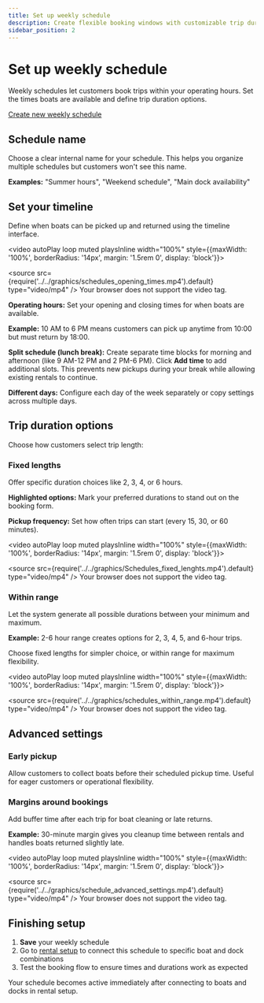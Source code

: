 ```yaml
---
title: Set up weekly schedule
description: Create flexible booking windows with customizable trip durations
sidebar_position: 2
---
```


# Set up weekly schedule

Weekly schedules let customers book trips within your operating hours. Set the times boats are available and define trip duration options.

<div class="button-container">
  <a href="https://dashboard.letsbook.app/schedules/week/add" class="button button--primary" target="_blank" rel="noopener noreferrer">Create new weekly schedule</a>
</div>

## Schedule name

Choose a clear internal name for your schedule. This helps you organize multiple schedules but customers won't see this name.

**Examples:** "Summer hours", "Weekend schedule", "Main dock availability"

## Set your timeline

Define when boats can be picked up and returned using the timeline interface.

<video autoPlay loop muted playsInline width="100%" style={{maxWidth: '100%', borderRadius: '14px', margin: '1.5rem 0', display: 'block'}}>

  <source src={require('../../graphics/schedules_opening_times.mp4').default} type="video/mp4" />
  Your browser does not support the video tag.
</video>

**Operating hours:** Set your opening and closing times for when boats are available.

**Example:** 10 AM to 6 PM means customers can pick up anytime from 10:00 but must return by 18:00.

**Split schedule (lunch break):** Create separate time blocks for morning and afternoon (like 9 AM-12 PM and 2 PM-6 PM). Click **Add time** to add additional slots. This prevents new pickups during your break while allowing existing rentals to continue.

**Different days:** Configure each day of the week separately or copy settings across multiple days.

## Trip duration options

Choose how customers select trip length:

### Fixed lengths

Offer specific duration choices like 2, 3, 4, or 6 hours.

**Highlighted options:** Mark your preferred durations to stand out on the booking form.

**Pickup frequency:** Set how often trips can start (every 15, 30, or 60 minutes).

<video autoPlay loop muted playsInline width="100%" style={{maxWidth: '100%', borderRadius: '14px', margin: '1.5rem 0', display: 'block'}}>

  <source src={require('../../graphics/Schedules_fixed_lenghts.mp4').default} type="video/mp4" />
  Your browser does not support the video tag.
</video>

### Within range

Let the system generate all possible durations between your minimum and maximum.

**Example:** 2-6 hour range creates options for 2, 3, 4, 5, and 6-hour trips.

Choose fixed lengths for simpler choice, or within range for maximum flexibility.

<video autoPlay loop muted playsInline width="100%" style={{maxWidth: '100%', borderRadius: '14px', margin: '1.5rem 0', display: 'block'}}>

  <source src={require('../../graphics/schedules_within_range.mp4').default} type="video/mp4" />
  Your browser does not support the video tag.
</video>

## Advanced settings

### Early pickup

Allow customers to collect boats before their scheduled pickup time. Useful for eager customers or operational flexibility.

### Margins around bookings

Add buffer time after each trip for boat cleaning or late returns.

**Example:** 30-minute margin gives you cleanup time between rentals and handles boats returned slightly late.

<video autoPlay loop muted playsInline width="100%" style={{maxWidth: '100%', borderRadius: '14px', margin: '1.5rem 0', display: 'block'}}>

  <source src={require('../../graphics/schedule_advanced_settings.mp4').default} type="video/mp4" />
  Your browser does not support the video tag.
</video>

## Finishing setup

1. **Save** your weekly schedule
2. Go to [rental setup](https://dashboard.letsbook.app/rental-setup) to connect this schedule to specific boat and dock combinations
3. Test the booking flow to ensure times and durations work as expected

Your schedule becomes active immediately after connecting to boats and docks in rental setup.
